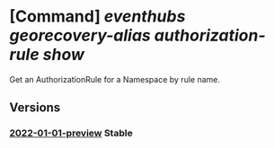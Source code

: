 # [Command] _eventhubs georecovery-alias authorization-rule show_

Get an AuthorizationRule for a Namespace by rule name.

## Versions

### [2022-01-01-preview](/Resources/mgmt-plane/L3N1YnNjcmlwdGlvbnMve30vcmVzb3VyY2Vncm91cHMve30vcHJvdmlkZXJzL21pY3Jvc29mdC5ldmVudGh1Yi9uYW1lc3BhY2VzL3t9L2Rpc2FzdGVycmVjb3Zlcnljb25maWdzL3t9L2F1dGhvcml6YXRpb25ydWxlcy97fQ==/2022-01-01-preview.xml) **Stable**

<!-- mgmt-plane /subscriptions/{}/resourcegroups/{}/providers/microsoft.eventhub/namespaces/{}/disasterrecoveryconfigs/{}/authorizationrules/{} 2022-01-01-preview -->

